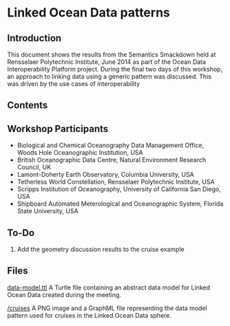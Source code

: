 Linked Ocean Data patterns
==========================

Introduction
------------

This document shows the results from the Semantics Smackdown held at Rensselaer Polytechnic Institute, June 2014 as part of the Ocean Data Interoperability Platform project. During the final two days of this workshop, an approach to linking data using a generic pattern was discussed. This was driven by the use cases of interoperability 

Contents
--------

Workshop Participants
---------------------
+ Biological and Chemical Oceanography Data Management Office, Woods Hole Oceanographic Institution, USA
+ British Oceanographic Data Centre, Natural Environment Research Council, UK
+ Lamont-Doherty Earth Observatory, Columbia University, USA
+ Tetherless World Constellation, Rensselaer Polytechnic Institute, USA
+ Scripps Institution of Oceanography, University of California San Diego, USA
+ Shipboard Automated Meterological and Oceanographic System, Florida State University, USA


To-Do
-----
1. Add the geometry discussion results to the cruise example

Files
-----
[data-model.ttl](https://github.com/LinkedOceanData/smackdown-results/blob/master/data_model.ttl) A Turtle file containing an abstract data model for Linked Ocean Data created during the meeting.

[/cruises](https://github.com/LinkedOceanData/smackdown-results/tree/master/cruise) A PNG image and a GraphML file representing the data model pattern used for cruises in the Linked Ocean Data sphere.

